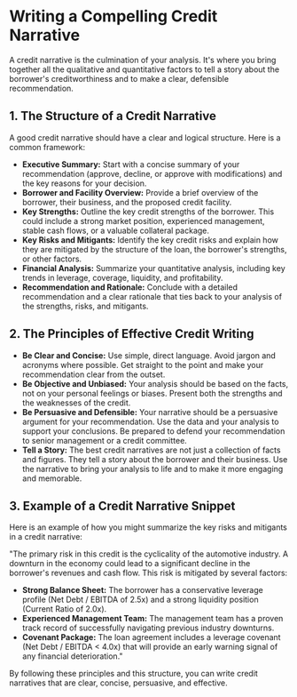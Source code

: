 # Writing a Compelling Credit Narrative

A credit narrative is the culmination of your analysis. It's where you bring together all the qualitative and quantitative factors to tell a story about the borrower's creditworthiness and to make a clear, defensible recommendation.

## 1. The Structure of a Credit Narrative

A good credit narrative should have a clear and logical structure. Here is a common framework:

*   **Executive Summary:** Start with a concise summary of your recommendation (approve, decline, or approve with modifications) and the key reasons for your decision.
*   **Borrower and Facility Overview:** Provide a brief overview of the borrower, their business, and the proposed credit facility.
*   **Key Strengths:** Outline the key credit strengths of the borrower. This could include a strong market position, experienced management, stable cash flows, or a valuable collateral package.
*   **Key Risks and Mitigants:** Identify the key credit risks and explain how they are mitigated by the structure of the loan, the borrower's strengths, or other factors.
*   **Financial Analysis:** Summarize your quantitative analysis, including key trends in leverage, coverage, liquidity, and profitability.
*   **Recommendation and Rationale:** Conclude with a detailed recommendation and a clear rationale that ties back to your analysis of the strengths, risks, and mitigants.

## 2. The Principles of Effective Credit Writing

*   **Be Clear and Concise:** Use simple, direct language. Avoid jargon and acronyms where possible. Get straight to the point and make your recommendation clear from the outset.
*   **Be Objective and Unbiased:** Your analysis should be based on the facts, not on your personal feelings or biases. Present both the strengths and the weaknesses of the credit.
*   **Be Persuasive and Defensible:** Your narrative should be a persuasive argument for your recommendation. Use the data and your analysis to support your conclusions. Be prepared to defend your recommendation to senior management or a credit committee.
*   **Tell a Story:** The best credit narratives are not just a collection of facts and figures. They tell a story about the borrower and their business. Use the narrative to bring your analysis to life and to make it more engaging and memorable.

## 3. Example of a Credit Narrative Snippet

Here is an example of how you might summarize the key risks and mitigants in a credit narrative:

"The primary risk in this credit is the cyclicality of the automotive industry. A downturn in the economy could lead to a significant decline in the borrower's revenues and cash flow. This risk is mitigated by several factors:

*   **Strong Balance Sheet:** The borrower has a conservative leverage profile (Net Debt / EBITDA of 2.5x) and a strong liquidity position (Current Ratio of 2.0x).
*   **Experienced Management Team:** The management team has a proven track record of successfully navigating previous industry downturns.
*   **Covenant Package:** The loan agreement includes a leverage covenant (Net Debt / EBITDA < 4.0x) that will provide an early warning signal of any financial deterioration."

By following these principles and this structure, you can write credit narratives that are clear, concise, persuasive, and effective.
